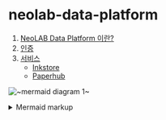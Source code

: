 # neolab-data-platform

1. [NeoLAB Data Platform 이란?](https://github.com/NeoSmartpen/neolab-data-platform/wiki/1.-About)
2. [인증](https://github.com/NeoSmartpen/neolab-data-platform/wiki/2.-Authentication)
3. [서비스](https://github.com/NeoSmartpen/neolab-data-platform/wiki/3.-Service)  
   - [Inkstore](https://github.com/NeoSmartpen/neolab-data-platform/wiki/4.-Inkstore)  
   - [Paperhub](https://github.com/NeoSmartpen/neolab-data-platform/wiki/5.-Paperhub)  

<!-- generated by mermaid compile action - START -->
![~mermaid diagram 1~](/.resources/README-md-1.png)
<details>
  <summary>Mermaid markup</summary>

```mermaid
graph LR
A(입력)-->B[연산]
B-->C(출력)
```

</details>
<!-- generated by mermaid compile action - END -->

